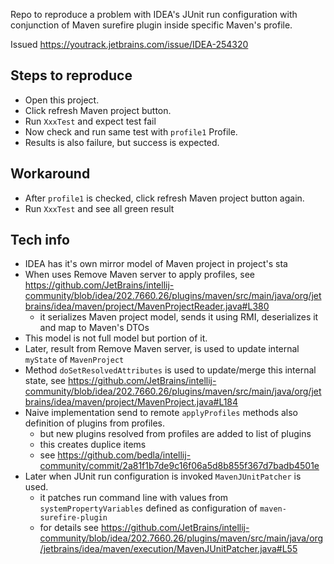 Repo to reproduce a problem with IDEA's JUnit run configuration with conjunction of Maven surefire plugin inside specific Maven's profile.

Issued https://youtrack.jetbrains.com/issue/IDEA-254320

## Steps to reproduce

- Open this project.
- Click refresh Maven project button.
- Run `XxxTest` and expect test fail
- Now check and run same test with `profile1` Profile.
- Results is also failure, but success is expected.

## Workaround

- After `profile1` is checked, click refresh Maven project button again.
- Run `XxxTest` and see all green result

## Tech info

- IDEA has it's own mirror model of Maven project in project's sta
- When uses Remove Maven server to apply profiles, see https://github.com/JetBrains/intellij-community/blob/idea/202.7660.26/plugins/maven/src/main/java/org/jetbrains/idea/maven/project/MavenProjectReader.java#L380
  - it serializes Maven project model, sends it using RMI, deserializes it and map to Maven's DTOs
- This model is not full model but portion of it.
- Later, result from Remove Maven server, is used to update internal `myState` of `MavenProject`
- Method `doSetResolvedAttributes` is used to update/merge this internal state, see https://github.com/JetBrains/intellij-community/blob/idea/202.7660.26/plugins/maven/src/main/java/org/jetbrains/idea/maven/project/MavenProject.java#L184
- Naive implementation send to remote `applyProfiles` methods also definition of plugins from profiles.
  - but new plugins resolved from profiles are added to list of plugins
  - this creates duplice items
  - see https://github.com/bedla/intellij-community/commit/2a81f1b7de9c16f06a5d8b855f367d7badb4501e
- Later when JUnit run configuration is invoked `MavenJUnitPatcher` is used.
  - it patches run command line with values from `systemPropertyVariables` defined as configuration of `maven-surefire-plugin`
  - for details see https://github.com/JetBrains/intellij-community/blob/idea/202.7660.26/plugins/maven/src/main/java/org/jetbrains/idea/maven/execution/MavenJUnitPatcher.java#L55
    